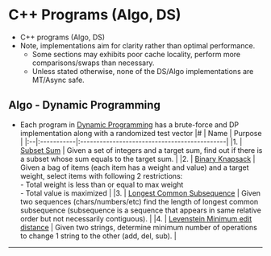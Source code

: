 C++ Programs (Algo, DS)
===================
- C++ programs (Algo, DS)
- Note, implementations aim for clarity rather than optimal performance.
  - Some sections may exhibits poor cache locality, perform more comparisons/swaps than necessary.
  - Unless stated otherwise, none of the DS/Algo implementations are MT/Async safe.

Algo - Dynamic Programming
--------------------------------------------
- Each program in [Dynamic Programming](./dyn_prog) has a brute-force and DP implementation along with a randomized test vector
  |#  | Name       | Purpose                                      |
  |:--|:-----------|:---------------------------------------------|
  |1. |  [Subset Sum](./dyn_prog/dyn_subset_sum.cc)  | Given a set of integers and a target sum, find out if there is a subset whose sum equals to the target sum.                       | 
  |2. |  [Binary Knapsack](./dyn_prog/dyn_knapsack_01.cc) | Given a bag of items (each item has a weight and value) and a target weight, select items with following 2 restrictions: <br> - Total weight is less than or equal to max weight <br> - Total value is maximized  |
  |3. |  [Longest Common Subsequence](./dyn_prog/dyn_longest_common_subsequence.cc) | Given two sequences (chars/numbers/etc) find the length of longest common subsequence (subsequence is a sequence that appears in same relative order but not necessarily contiguous). |
  |4. |  [Levenstein Minimum edit distance](./dyn_prog/dyn_str_min_edit_distance.cc) | Given two strings, determine minimum number of operations to change 1 string to the other (add, del, sub). |

----------------------------------------------------------------------------------------
